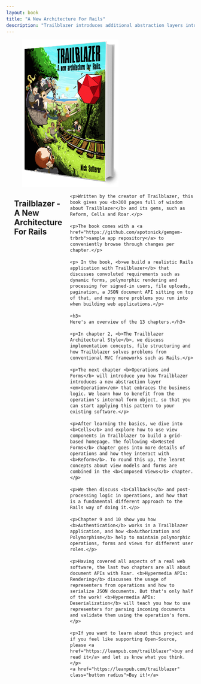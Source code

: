 ```yaml
---
layout: book
title: "A New Architecture For Rails"
description: "Trailblazer introduces additional abstraction layers into Ruby frameworks. Operations, form objects, view models, policies, domain objects, representers and more cover every aspect of business in web apps. And developers finally know where to put their code. This book shows you how."
---
```


<section class="sub-section book">
  <div class="row">
    <div class="columns">
        <a name="book" />
<div class="row the-book">
  <div class="columns medium-9 medium-centered">
    <a href="https://leanpub.com/trailblazer">
    <img src="/images/3dbuch-freigestellt.png" />
    </a>
  </div>

  <div class="columns medium-9 medium-centered">
  <h2>Trailblazer - A New Architecture For Rails</h2>

    <p>Written by the creator of Trailblazer, this book gives you <b>300 pages full of wisdom about Trailblazer</b> and its gems, such as Reform, Cells and Roar.</p>

    <p>The book comes with a <a href="https://github.com/apotonick/gemgem-trbrb">sample app repository</a> to conveniently browse through changes per chapter.</p>

    <p> In the book, <b>we build a realistic Rails application with Trailblazer</b> that discusses convoluted requirements such as dynamic forms, polymorphic rendering and processing for signed-in users, file uploads, pagination, a JSON document API sitting on top of that, and many more problems you run into when building web applications.</p>

    <h3>
    Here's an overview of the 13 chapters.</h3>

    <p>In chapter 2, <b>The Trailblazer Architectural Style</b>, we discuss implementation concepts, file structuring and how Trailblazer solves problems from conventional MVC frameworks such as Rails.</p>

    <p>The next chapter <b>Operations and Forms</b> will introduce you how Trailblazer introduces a new abstraction layer <em>Operation</em> that embraces the business logic. We learn how to benefit from the operation's internal form object, so that you can start applying this pattern to your existing software.</p>

    <p>After learning the basics, we dive into <b>Cells</b> and explore how to use view components in Trailblazer to build a grid-based homepage. The following <b>Nested Forms</b> chapter goes into more details of operations and how they interact with <b>Reform</b>. To round this up, the learnt concepts about view models and forms are combined in the <b>Composed Views</b> chapter.</p>

    <p>We then discuss <b>Callbacks</b> and post-processing logic in operations, and how that is a fundamental different approach to the Rails way of doing it.</p>

    <p>Chapter 9 and 10 show you how <b>Authentication</b> works in a Trailblazer application, and how <b>Authorization and Polymorphism</b> help to maintain polymorphic operations, forms and views for different user roles.</p>

    <p>Having covered all aspects of a real web software, the last two chapters are all about document APIs with Roar. <b>Hypermedia APIs: Rendering</b> discusses the usage of representers from operations and how to serialize JSON documents. But that's only half of the work! <b>Hypermedia APIs: Deserialization</b> will teach you how to use representers for parsing incoming documents and validate them using the operation's form.</p>

    <p>If you want to learn about this project and if you feel like supporting Open-Source, please <a href="https://leanpub.com/trailblazer">buy and read it</a> and let us know what you think.</p>
    <a href="https://leanpub.com/trailblazer" class="button radius">Buy it!</a>
  </div>
</div>
    </div>
  </div>
</section>